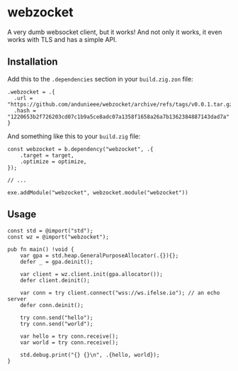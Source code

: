 # webzocket

A very dumb websocket client, but it works! And not only it works, it even works with TLS and has a simple API.

## Installation

Add this to the `.dependencies` section in your `build.zig.zon` file:


```zig
.webzocket = .{
  .url = "https://github.com/andunieee/webzocket/archive/refs/tags/v0.0.1.tar.gz",
  .hash = "1220653b2f726203cd07c1b9a5ce8adc07a1358f1658a26a7b1362384887143dad7a"
}
```

And something like this to your `build.zig` file:

```zig
const webzocket = b.dependency("webzocket", .{
    .target = target,
    .optimize = optimize,
});

// ...

exe.addModule("webzocket", webzocket.module("webzocket"))
```

## Usage

```zig
const std = @import("std");
const wz = @import("webzocket");

pub fn main() !void {
    var gpa = std.heap.GeneralPurposeAllocator(.{}){};
    defer _ = gpa.deinit();

    var client = wz.client.init(gpa.allocator());
    defer client.deinit();

    var conn = try client.connect("wss://ws.ifelse.io"); // an echo server
    defer conn.deinit();

    try conn.send("hello");
    try conn.send("world");

    var hello = try conn.receive();
    var world = try conn.receive();

    std.debug.print("{} {}\n", .{hello, world});
}
```
